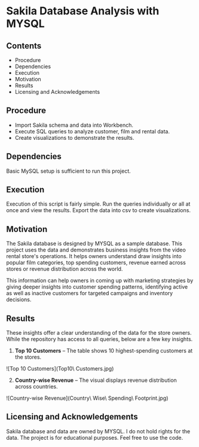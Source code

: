 # Sakila Database Analysis with MYSQL

## Contents
* Procedure
* Dependencies
* Execution
* Motivation
* Results
* Licensing and Acknowledgements

## Procedure
* Import Sakila schema and data into Workbench.
* Execute SQL queries to analyze customer, film and rental data.
* Create visualizations to demonstrate the results.

## Dependencies
Basic MySQL setup is sufficient to run this project.

## Execution
Execution of this script is fairly simple. Run the queries individually or all at once and view the results. Export the data into csv to create visualizations.

## Motivation
The Sakila database is designed by MYSQL as a sample database. This project uses the data and demonstrates business insights from the video rental store's operations. It helps owners understand draw insights into popular film categories, top spending customers, revenue earned across stores or revenue distribution across the world.

This information can help owners in coming up with marketing strategies by giving deeper insights into customer spending patterns, identifying active as well as inactive customers for targeted campaigns and inventory decisions. 

## Results
These insights offer a clear understanding of the data for the store owners. While the repository has access to all queries, below are a few key insights.

1. **Top 10 Customers** – The table shows 10 highest-spending customers at the stores.  

![Top 10 Customers](Top10\ Customers.jpg)  

2. **Country-wise Revenue** – The visual displays revenue distribution across countries.  

![Country-wise Revenue](Country\ Wise\ Spending\ Footprint.jpg)  

## Licensing and Acknowledgements
Sakila database and data are owned by MYSQL. I do not hold rights for the data. The project is for educational purposes. Feel free to use the code.